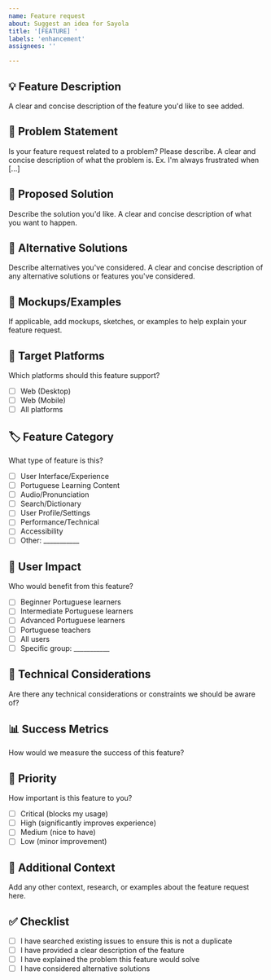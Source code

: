 ```yaml
---
name: Feature request
about: Suggest an idea for Sayola
title: '[FEATURE] '
labels: 'enhancement'
assignees: ''

---
```


## 💡 Feature Description
A clear and concise description of the feature you'd like to see added.

## 🎯 Problem Statement
Is your feature request related to a problem? Please describe.
A clear and concise description of what the problem is. Ex. I'm always frustrated when [...]

## 💭 Proposed Solution
Describe the solution you'd like.
A clear and concise description of what you want to happen.

## 🔄 Alternative Solutions
Describe alternatives you've considered.
A clear and concise description of any alternative solutions or features you've considered.

## 🎨 Mockups/Examples
If applicable, add mockups, sketches, or examples to help explain your feature request.

## 📱 Target Platforms
Which platforms should this feature support?
- [ ] Web (Desktop)
- [ ] Web (Mobile)
- [ ] All platforms

## 🏷️ Feature Category
What type of feature is this?
- [ ] User Interface/Experience
- [ ] Portuguese Learning Content
- [ ] Audio/Pronunciation
- [ ] Search/Dictionary
- [ ] User Profile/Settings
- [ ] Performance/Technical
- [ ] Accessibility
- [ ] Other: ___________

## 👥 User Impact
Who would benefit from this feature?
- [ ] Beginner Portuguese learners
- [ ] Intermediate Portuguese learners
- [ ] Advanced Portuguese learners
- [ ] Portuguese teachers
- [ ] All users
- [ ] Specific group: ___________

## 🔧 Technical Considerations
Are there any technical considerations or constraints we should be aware of?

## 📊 Success Metrics
How would we measure the success of this feature?

## 🚀 Priority
How important is this feature to you?
- [ ] Critical (blocks my usage)
- [ ] High (significantly improves experience)
- [ ] Medium (nice to have)
- [ ] Low (minor improvement)

## 📝 Additional Context
Add any other context, research, or examples about the feature request here.

## ✅ Checklist
- [ ] I have searched existing issues to ensure this is not a duplicate
- [ ] I have provided a clear description of the feature
- [ ] I have explained the problem this feature would solve
- [ ] I have considered alternative solutions